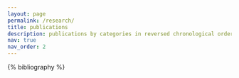```yaml
---
layout: page
permalink: /research/
title: publications
description: publications by categories in reversed chronological order. generated by jekyll-scholar.
nav: true
nav_order: 2
---
```


<!-- _pages/research.md -->
<div class="publications">

{% bibliography %}

</div>

